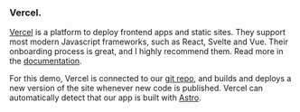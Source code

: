 ### Vercel.

[Vercel](https://vercel.com/) is a platform to deploy frontend apps and static sites. They support most modern Javascript frameworks, such as React, Svelte and Vue. Their onboarding process is great, and I highly recommend them. Read more in the [documentation](https://vercel.com/docs).

For this demo, Vercel is connected to our [git repo](https://github.com/magnuswahlstrand/astro-supabase-vercel), and builds and deploys a new version of the site whenever new code is published. Vercel can automatically detect that our app is built with [Astro](https://astro.build/).
